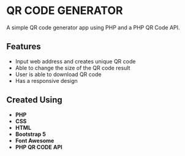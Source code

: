 # QR CODE GENERATOR


A simple QR code generator app using PHP and a PHP QR Code API.

## Features

- Input web address and creates unique QR code
- Able to change the size of the QR code result
- User is able to download QR code
- Has a responsive design


## Created Using

- **PHP**
- **CSS**
- **HTML**
- **Bootstrap 5**
- **Font Awesome**
- **PHP QR CODE API**